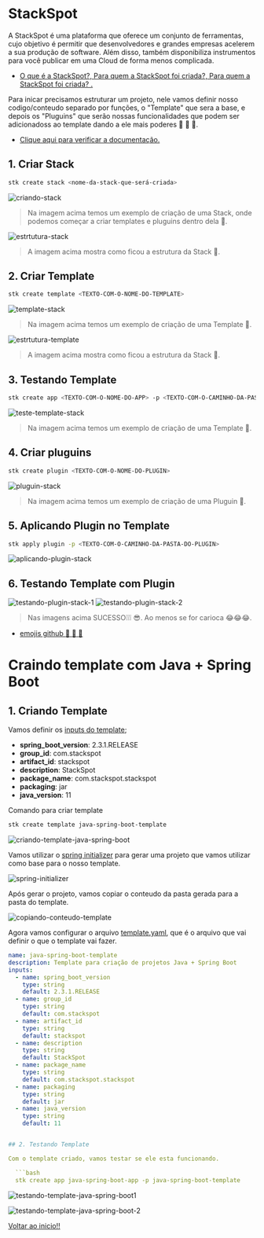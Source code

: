 # StackSpot

A StackSpot é uma plataforma que oferece um conjunto de ferramentas, cujo objetivo é permitir que desenvolvedores e grandes empresas acelerem a sua produção de software. Além disso, também disponibiliza instrumentos para você publicar em uma Cloud de forma menos complicada.

- [O que é a StackSpot?, Para quem a StackSpot foi criada?, Para quem a StackSpot foi criada? .](https://docs.stackspot.com/docs/getting-started/how-it-works/)

Para inicar precisamos estruturar um projeto, nele vamos definir nosso codigo/conteudo separado por funções, o "Template" que sera a base, e depois os "Pluguins" que serão nossas funcionalidades que podem ser adicionadoss ao template dando a ele mais poderes :muscle: :muscle: :muscle:.

- [Clique aqui para verificar a documentação.](https://docs.stackspot.com/docs/create-stacks/quickstart/)

## 1. Criar Stack

  ```bash
  stk create stack <nome-da-stack-que-será-criada>
  ```
  
  ![criando-stack](./images/criando-stack-1.png)
  
  > Na imagem acima temos um exemplo de criação de uma Stack, onde podemos começar a criar templates e pluguins dentro dela :clap:.
  
  
  ![estrtutura-stack](images/estrutura-stack-1.png)
  
  > A imagem acima mostra como ficou a estrutura da Stack :clap:.

## 2. Criar Template

  ```bash
  stk create template <TEXTO-COM-O-NOME-DO-TEMPLATE>
  ```
  
  ![template-stack](images/criando-template-1.png)
  
  
  > Na imagem acima temos um exemplo de criação de uma Template :clap:.
  
  ![estrtutura-template](images/estrutura-template-1.png)
  
  > A imagem acima mostra como ficou a estrutura da Stack :clap:.

## 3. Testando Template

  ```bash
  stk create app <TEXTO-COM-O-NOME-DO-APP> -p <TEXTO-COM-O-CAMINHO-DA-PASTA-DO-TEMPLATE>
  ```
  
  ![teste-template-stack](images/testando-template-1.png)
  
  
  > Na imagem acima temos um exemplo de criação de uma Template :clap:.

## 4. Criar pluguins

  ```bash
  stk create plugin <TEXTO-COM-O-NOME-DO-PLUGIN>
  ```
  
  ![pluguin-stack](images/criando-pluguin-1.png)
  
  > Na imagem acima temos um exemplo de criação de uma Pluguin :clap:.

## 5. Aplicando Plugin no Template

  ```bash
  stk apply plugin -p <TEXTO-COM-O-CAMINHO-DA-PASTA-DO-PLUGIN>
  ```
  
  ![aplicando-plugin-stack](images/aplicando-plugin-1.png)

## 6. Testando Template com Plugin


  ![testando-plugin-stack-1](images/testando-plugin-1.png)
  ![testando-plugin-stack-2](images/testando-plugin-2.png)
  
  > Nas imagens acima SUCESSO❕❕❕ 😎. Ao menos se for carioca 😂😂😂.

- [emojis github :metal: :metal: :metal:](https://github.com/hideraldus13/github-emoji)



# Craindo template com Java + Spring Boot

## 1. Criando Template

Vamos definir os [inputs do template](https://docs.stackspot.com/docs/create-stacks/yaml-files/inputs/);

- **spring_boot_version**: 2.3.1.RELEASE
- **group_id**: com.stackspot
- **artifact_id**: stackspot
- **description**: StackSpot
- **package_name**: com.stackspot.stackspot
- **packaging**: jar
- **java_version**: 11


 Comando para criar template

  ```bash
  stk create template java-spring-boot-template
  ``` 

![criando-template-java-spring-boot](images/criando-template-java-spring-boot-1.png)

Vamos utilizar o [spring initializer](https://start.spring.io/) para gerar uma projeto que vamos utilizar como base para o nosso template.

![spring-initializer](images/spring-initializer-1.png)

Após gerar o projeto, vamos copiar o conteudo da pasta gerada para a pasta do template.

![copiando-conteudo-template](images/copiando-conteudo-template-1.png)

Agora vamos configurar o arquivo [template.yaml](https://docs.stackspot.com/docs/create-stacks/yaml-files/template/), que é o arquivo que vai definir o que o template vai fazer.

```yaml
name: java-spring-boot-template
description: Template para criação de projetos Java + Spring Boot
inputs:
  - name: spring_boot_version
    type: string
    default: 2.3.1.RELEASE
  - name: group_id
    type: string
    default: com.stackspot
  - name: artifact_id
    type: string
    default: stackspot
  - name: description
    type: string
    default: StackSpot
  - name: package_name
    type: string
    default: com.stackspot.stackspot
  - name: packaging
    type: string
    default: jar
  - name: java_version
    type: string
    default: 11
```

```yaml

## 2. Testando Template

Com o template criado, vamos testar se ele esta funcionando.

  ```bash
  stk create app java-spring-boot-app -p java-spring-boot-template
  ```

![testando-template-java-spring-boot1](images/testando-template-java-spring-1.png)

![testando-template-java-spring-boot-2](images/testando-template-java-spring-2.png)



[Voltar ao inicio!!](#stackspot)